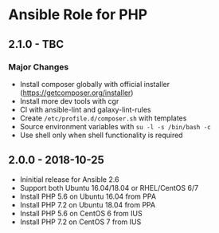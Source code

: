 # Ansible Role for PHP

## 2.1.0 - TBC

### Major Changes

  - Install composer globally with official installer (<https://getcomposer.org/installer>)
  - Install more dev tools with cgr
  - CI with ansible-lint and galaxy-lint-rules
  - Create `/etc/profile.d/composer.sh` with templates
  - Source environment variables with `su -l -s /bin/bash -c`
  - Use shell only when shell functionality is required

## 2.0.0 - 2018-10-25

  - Ininitial release for Ansible 2.6
  - Support both Ubuntu 16.04/18.04 or RHEL/CentOS 6/7
  - Install PHP 5.6 on Ubuntu 16.04 from PPA
  - Install PHP 7.2 on Ubuntu 18.04 from PPA
  - Install PHP 5.6 on CentOS 6 from IUS
  - Install PHP 7.2 on CentOS 7 from IUS
